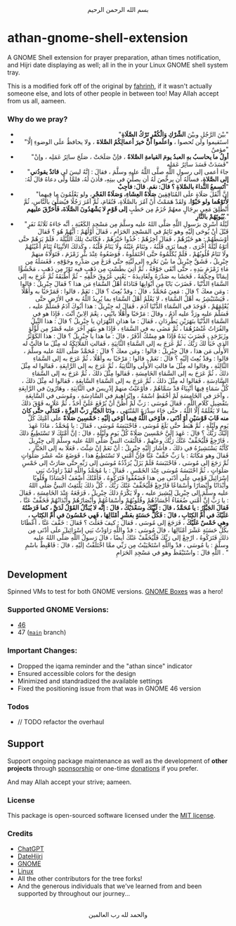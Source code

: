 <div align="center">
    بسم الله الرحمن الرحيم
</div>

<div align="left">

# athan-gnome-shell-extension

A GNOME Shell extension for prayer preparation, athan times notification, and Hijri date displaying as well; all in the in your Linux GNOME shell system tray.

This is a modified fork off of the original by [fahrinh](https://github.com/fahrinh/azan-gnome-shell-extension), if it wasn't actually someone else, and lots of other people in between too! May Allah accept from us all, aameen.

### Why do we pray?

</div>

<div align="right">

- "بيْنَ الرَّجُلِ وبيْنَ **الشِّرْكِ وَالْكُفْرِ تَرْكُ الصَّلَاةِ**"
- "استَقيموا ولَن تُحصوا ، **واعلَموا أنَّ خيرَ أعمالِكُمُ الصَّلاةَ** ، ولا يحافظُ علَى الوضوءِ إلَّا مؤمنٌ"
- "**أولُ ما يحاسبُ بهِ العبدُ يومَ القيامةِ الصَّلاةُ** ، فإنْ صَلَحَتْ ، صَلَحَ سائِرُ عَمَلِه ، وإنْ فَسَدَتْ فَسَدَ سائِرُ عَمَلِه"
- "جاءَ أعمى إلى رسولِ اللَّهِ صلَّى اللَّهُ عليهِ وسلَّمَ ، فقالَ : إنَّهُ ليسَ لي **قائدٌ يقودُني إلى الصَّلاةِ**، فسألَهُ أن يرخِّصَ لَهُ أن يصلِّيَ في بيتِهِ، فأذنَ لَهُ، فلمَّا ولَّى دعاهُ قالَ لَهُ: **أتَسمعُ النِّداءَ بالصَّلاةِ ؟ قالَ: نعَم. قالَ: فأجِبْ**"
- "إنَّ أَثْقَلَ صَلَاةٍ علَى المُنَافِقِينَ **صَلَاةُ العِشَاءِ، وَصَلَاةُ الفَجْرِ**، ولو يَعْلَمُونَ ما فِيهِما **لأَتَوْهُما ولو حَبْوًا**، وَلقَدْ هَمَمْتُ أَنْ آمُرَ بالصَّلَاةِ، فَتُقَامَ، ثُمَّ آمُرَ رَجُلًا فيُصَلِّيَ بالنَّاسِ، ثُمَّ أَنْطَلِقَ مَعِي برِجَالٍ معهُمْ حُزَمٌ مِن حَطَبٍ **إلى قَوْمٍ لا يَشْهَدُونَ الصَّلَاةَ، فَأُحَرِّقَ عليهم بُيُوتَهُمْ بالنَّارِ**."
- "لَيْلَةَ أُسْرِيَ برَسولِ اللَّهِ صَلَّى اللهُ عليه وسلَّمَ مِن مَسْجِدِ الكَعْبَةِ ، أنَّه جَاءَهُ ثَلَاثَةُ نَفَرٍ قَبْلَ أنْ يُوحَى إلَيْهِ وهو نَائِمٌ في المَسْجِدِ الحَرَامِ ، فَقالَ أوَّلُهُمْ : أيُّهُمْ هُوَ ؟ فَقالَ أوْسَطُهُمْ : هو خَيْرُهُمْ ، فَقالَ آخِرُهُمْ : خُذُوا خَيْرَهُمْ ، فَكَانَتْ تِلكَ اللَّيْلَةَ ، فَلَمْ يَرَهُمْ حتَّى أتَوْهُ لَيْلَةً أُخْرَى ، فِيما يَرَى قَلْبُهُ ، وتَنَامُ عَيْنُهُ ولَا يَنَامُ قَلْبُهُ ، وكَذلكَ الأنْبِيَاءُ تَنَامُ أعْيُنُهُمْ ولَا تَنَامُ قُلُوبُهُمْ ، فَلَمْ يُكَلِّمُوهُ حتَّى احْتَمَلُوهُ ، فَوَضَعُوهُ عِنْدَ بئْرِ زَمْزَمَ ، فَتَوَلَّاهُ منهمْ جِبْرِيلُ ، فَشَقَّ جِبْرِيلُ ما بيْنَ نَحْرِهِ إلى لَبَّتِهِ حتَّى فَرَغَ مِن صَدْرِهِ وجَوْفِهِ ، فَغَسَلَهُ مِن مَاءِ زَمْزَمَ بيَدِهِ ، حتَّى أنْقَى جَوْفَهُ ، ثُمَّ أُتِيَ بطَسْتٍ مِن ذَهَبٍ فيه تَوْرٌ مِن ذَهَبٍ ، مَحْشُوًّا إيمَانًا وحِكْمَةً ، فَحَشَا به صَدْرَهُ ولَغَادِيدَهُ - يَعْنِي عُرُوقَ حَلْقِهِ - ثُمَّ أطْبَقَهُ ثُمَّ عَرَجَ به إلى السَّمَاءِ الدُّنْيَا ، فَضَرَبَ بَابًا مِن أبْوَابِهَا فَنَادَاهُ أهْلُ السَّمَاءِ مَن هذا ؟ فَقالَ جِبْرِيلُ : قالوا : ومَن معكَ ؟ قالَ : مَعِيَ مُحَمَّدٌ ، قالَ : وقدْ بُعِثَ ؟ قالَ : نَعَمْ ، قالوا : فَمَرْحَبًا به وأَهْلًا ، فَيَسْتَبْشِرُ به أهْلُ السَّمَاءِ ، لا يَعْلَمُ أهْلُ السَّمَاءِ بما يُرِيدُ اللَّهُ به في الأرْضِ حتَّى يُعْلِمَهُمْ ، فَوَجَدَ في السَّمَاءِ الدُّنْيَا آدَمَ ، فَقالَ له جِبْرِيلُ : هذا أبُوكَ آدَمُ فَسَلِّمْ عليه ، فَسَلَّمَ عليه ورَدَّ عليه آدَمُ ، وقالَ : مَرْحَبًا وأَهْلًا بابْنِي ، نِعْمَ الِابنُ أنْتَ ، فَإِذَا هو في السَّمَاءِ الدُّنْيَا بنَهَرَيْنِ يَطَّرِدَانِ ، فَقالَ : ما هذانِ النَّهَرَانِ يا جِبْرِيلُ ؟ قالَ : هذا النِّيلُ والفُرَاتُ عُنْصُرُهُمَا ، ثُمَّ مَضَى به في السَّمَاءِ ، فَإِذَا هو بنَهَرٍ آخَرَ عليه قَصْرٌ مِن لُؤْلُؤٍ وزَبَرْجَدٍ ، فَضَرَبَ يَدَهُ فَإِذَا هو مِسْكٌ أذْفَرُ ، قالَ : ما هذا يا جِبْرِيلُ ؟ قالَ : هذا الكَوْثَرُ الذي خَبَأَ لكَ رَبُّكَ ، ثُمَّ عَرَجَ به إلى السَّمَاءِ الثَّانِيَةِ ، فَقالتِ المَلَائِكَةُ له مِثْلَ ما قالَتْ له الأُولَى مَن هذا ، قالَ جِبْرِيلُ : قالوا : ومَن معكَ ؟ قالَ : مُحَمَّدٌ صَلَّى اللهُ عليه وسلَّمَ ، قالوا : وقدْ بُعِثَ إلَيْهِ ؟ قالَ : نَعَمْ ، قالوا : مَرْحَبًا به وأَهْلًا ، ثُمَّ عَرَجَ به إلى السَّمَاءِ الثَّالِثَةِ ، وقالوا له مِثْلَ ما قالتِ الأُولَى والثَّانِيَةُ ، ثُمَّ عَرَجَ به إلى الرَّابِعَةِ ، فَقالوا له مِثْلَ ذلكَ ، ثُمَّ عَرَجَ به إلى السَّمَاءِ الخَامِسَةِ ، فَقالوا مِثْلَ ذلكَ ، ثُمَّ عَرَجَ به إلى السَّمَاءِ السَّادِسَةِ ، فَقالوا له مِثْلَ ذلكَ ، ثُمَّ عَرَجَ به إلى السَّمَاءِ السَّابِعَةِ ، فَقالوا له مِثْلَ ذلكَ ، كُلُّ سَمَاءٍ فِيهَا أنْبِيَاءُ قدْ سَمَّاهُمْ ، فأوْعَيْتُ منهمْ إدْرِيسَ في الثَّانِيَةِ ، وهَارُونَ في الرَّابِعَةِ ، وآخَرَ في الخَامِسَةِ لَمْ أحْفَظِ اسْمَهُ ، وإبْرَاهِيمَ في السَّادِسَةِ ، ومُوسَى في السَّابِعَةِ بتَفْضِيلِ كَلَامِ اللَّهِ ، فَقالَ مُوسَى : رَبِّ لَمْ أظُنَّ أنْ يُرْفَعَ عَلَيَّ أحَدٌ ، ثُمَّ عَلَا به فَوْقَ ذلكَ بما لا يَعْلَمُهُ إلَّا اللَّهُ ، حتَّى جَاءَ سِدْرَةَ المُنْتَهَى ، **ودَنَا الجَبَّارِ رَبِّ العِزَّةِ ، فَتَدَلَّى حتَّى كانَ منه قَابَ قَوْسَيْنِ أوْ أدْنَى ، فأوْحَى اللَّهُ فِيما أوْحَى إلَيْهِ : خَمْسِينَ صَلَاةً** علَى أُمَّتِكَ كُلَّ يَومٍ ولَيْلَةٍ ، ثُمَّ هَبَطَ حتَّى بَلَغَ مُوسَى ، فَاحْتَبَسَهُ مُوسَى ، فَقالَ : يا مُحَمَّدُ ، مَاذَا عَهِدَ إلَيْكَ رَبُّكَ ؟ قالَ : عَهِدَ إلَيَّ خَمْسِينَ صَلَاةً كُلَّ يَومٍ ولَيْلَةٍ ، قالَ : إنَّ أُمَّتَكَ لا تَسْتَطِيعُ ذلكَ ، فَارْجِعْ فَلْيُخَفِّفْ عَنْكَ رَبُّكَ وعنْهمْ ، فَالْتَفَتَ النبيُّ صَلَّى اللهُ عليه وسلَّمَ إلى جِبْرِيلَ كَأنَّهُ يَسْتَشِيرُهُ في ذلكَ ، فأشَارَ إلَيْهِ جِبْرِيلُ : أنْ نَعَمْ إنْ شِئْتَ ، فَعَلَا به إلى الجَبَّارِ ، فَقالَ وهو مَكَانَهُ : يا رَبِّ خَفِّفْ عَنَّا فإنَّ أُمَّتي لا تَسْتَطِيعُ هذا ، فَوَضَعَ عنْه عَشْرَ صَلَوَاتٍ ثُمَّ رَجَعَ إلى مُوسَى ، فَاحْتَبَسَهُ فَلَمْ يَزَلْ يُرَدِّدُهُ مُوسَى إلى رَبِّهِ حتَّى صَارَتْ إلى خَمْسِ صَلَوَاتٍ ، ثُمَّ احْتَبَسَهُ مُوسَى عِنْدَ الخَمْسِ ، فَقالَ : يا مُحَمَّدُ واللَّهِ لقَدْ رَاوَدْتُ بَنِي إسْرَائِيلَ قَوْمِي علَى أدْنَى مِن هذا فَضَعُفُوا فَتَرَكُوهُ ، فَأُمَّتُكَ أضْعَفُ أجْسَادًا وقُلُوبًا وأَبْدَانًا وأَبْصَارًا وأَسْمَاعًا فَارْجِعْ فَلْيُخَفِّفْ عَنْكَ رَبُّكَ ، كُلَّ ذلكَ يَلْتَفِتُ النبيُّ صَلَّى اللهُ عليه وسلَّمَ إلى جِبْرِيلَ لِيُشِيرَ عليه ، ولَا يَكْرَهُ ذلكَ جِبْرِيلُ ، فَرَفَعَهُ عِنْدَ الخَامِسَةِ ، فَقالَ : يا رَبِّ إنَّ أُمَّتي ضُعَفَاءُ أجْسَادُهُمْ وقُلُوبُهُمْ وأَسْمَاعُهُمْ وأَبْصَارُهُمْ وأَبْدَانُهُمْ فَخَفِّفْ عَنَّا ، **فَقالَ الجَبَّارُ : يا مُحَمَّدُ ، قالَ : لَبَّيْكَ وسَعْدَيْكَ ، قالَ : إنَّه لا يُبَدَّلُ القَوْلُ لَدَيَّ ، كما فَرَضْتُهُ عَلَيْكَ في أُمِّ الكِتَابِ ، قالَ : فَكُلُّ حَسَنَةٍ بعَشْرِ أمْثَالِهَا ، فَهي خَمْسُونَ في أُمِّ الكِتَابِ ، وهي خَمْسٌ عَلَيْكَ** ، فَرَجَعَ إلى مُوسَى ، فَقالَ : كيفَ فَعَلْتَ ؟ فَقالَ : خَفَّفَ عَنَّا ، أعْطَانَا بكُلِّ حَسَنَةٍ عَشْرَ أمْثَالِهَا ، قالَ مُوسَى : قدْ واللَّهِ رَاوَدْتُ بَنِي إسْرَائِيلَ علَى أدْنَى مِن ذلكَ فَتَرَكُوهُ ، ارْجِعْ إلى رَبِّكَ فَلْيُخَفِّفْ عَنْكَ أيضًا ، قالَ رَسولُ اللَّهِ صَلَّى اللهُ عليه وسلَّمَ : يا مُوسَى ، قدْ واللَّهِ اسْتَحْيَيْتُ مِن رَبِّي ممَّا اخْتَلَفْتُ إلَيْهِ ، قالَ : فَاهْبِطْ باسْمِ اللَّهِ قالَ : واسْتَيْقَظَ وهو في مَسْجِدِ الحَرَامِ . "

</div>

<div align="left">

## Development

Spinned VMs to test for both GNOME versions. [GNOME Boxes](https://apps.gnome.org/Boxes/) was a hero!

### Supported GNOME Versions:

- [46](https://github.com/GoodM4ven/athan-gnome-shell-extension/tree/Gnome-v46)
- 47 ([`main`](https://github.com/GoodM4ven/athan-gnome-shell-extension) branch)

### Important Changes:

- Dropped the iqama reminder and the "athan since" indicator
- Ensured accessible colors for the design
- Minimized and standradized the available settings
- Fixed the positioning issue from that was in GNOME 46 version

### Todos

- // TODO refactor the overhaul


## Support

Support ongoing package maintenance as well as the development of **other projects** through [sponsorship](https://github.com/sponsors/GoodM4ven) or one-time [donations](https://github.com/sponsors/GoodM4ven?frequency=one-time&sponsor=GoodM4ven) if you prefer.

And may Allah accept your strive; aameen.

### License

This package is open-sourced software licensed under the [MIT license](LICENSE.md).

### Credits

- [ChatGPT](https://chat.openai.com)
- [DateHijri](https://datehijri.com/)
- [GNOME](https://gnome.org/)
- [Linux](https://kernel.org/)
- All the other contributors for the tree forks!
- And the generous individuals that we've learned from and been supported by throughout our journey...

</div>

<div align="center">
   <br>والحمد لله رب العالمين
</div>
